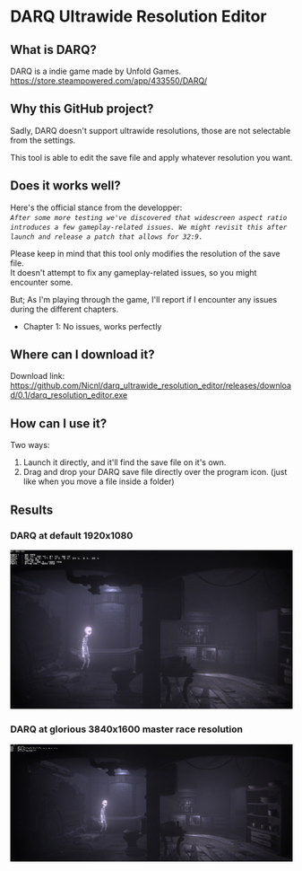 # DARQ Ultrawide Resolution Editor

## What is DARQ?

DARQ is a indie game made by Unfold Games.  
https://store.steampowered.com/app/433550/DARQ/

## Why this GitHub project?

Sadly, DARQ doesn't support ultrawide resolutions, those are not selectable from the settings.

This tool is able to edit the save file and apply whatever resolution you want.

## Does it works well?

Here's the official stance from the developper:  
_`After some more testing we've discovered that widescreen aspect ratio introduces a few gameplay-related issues. We might revisit this after launch and release a patch that allows for 32:9.`_

Please keep in mind that this tool only modifies the resolution of the save file.  
It doesn't attempt to fix any gameplay-related issues, so you might encounter some.

But; As I'm playing through the game, I'll report if I encounter any issues during the different chapters.

- Chapter 1: No issues, works perfectly

## Where can I download it?

Download link:  
https://github.com/Nicnl/darq_ultrawide_resolution_editor/releases/download/0.1/darq_resolution_editor.exe

## How can I use it?

Two ways:

1. Launch it directly, and it'll find the save file on it's own.
2. Drag and drop your DARQ save file directly over the program icon. (just like when you move a file inside a folder)

## Results

### DARQ at default 1920x1080

![DARQ at 1920x1080](DARQ_2019_08_23_01_04_44_828.jpg)

### DARQ at glorious 3840x1600 master race resolution

![DARQ at glorious 3840x1600 master race resolution](DARQ_2019_08_23_01_05_17_788.jpg)
